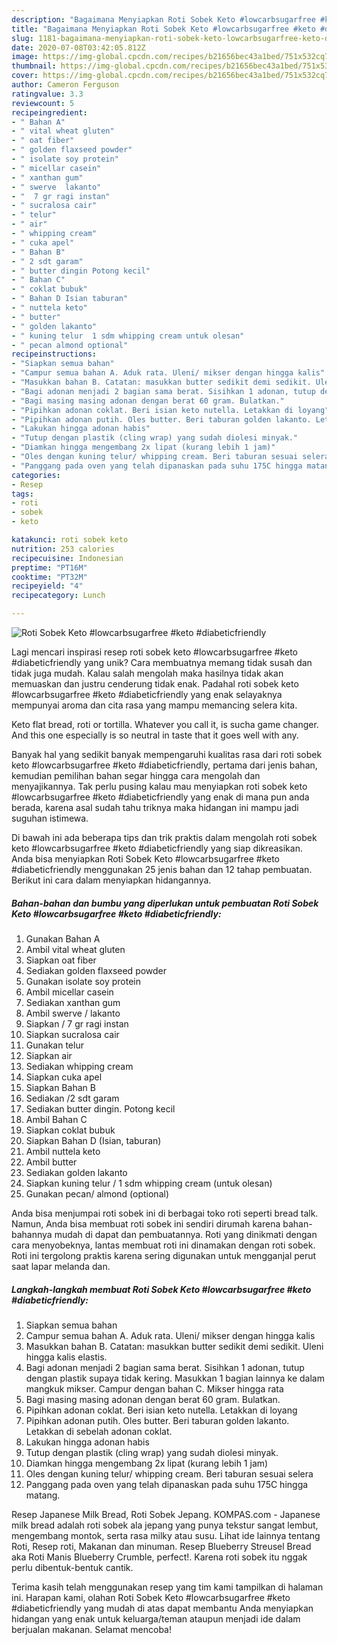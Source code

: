 ```yaml
---
description: "Bagaimana Menyiapkan Roti Sobek Keto #lowcarbsugarfree #keto #diabeticfriendly Anti Gagal"
title: "Bagaimana Menyiapkan Roti Sobek Keto #lowcarbsugarfree #keto #diabeticfriendly Anti Gagal"
slug: 1181-bagaimana-menyiapkan-roti-sobek-keto-lowcarbsugarfree-keto-diabeticfriendly-anti-gagal
date: 2020-07-08T03:42:05.812Z
image: https://img-global.cpcdn.com/recipes/b21656bec43a1bed/751x532cq70/roti-sobek-keto-lowcarbsugarfree-keto-diabeticfriendly-foto-resep-utama.jpg
thumbnail: https://img-global.cpcdn.com/recipes/b21656bec43a1bed/751x532cq70/roti-sobek-keto-lowcarbsugarfree-keto-diabeticfriendly-foto-resep-utama.jpg
cover: https://img-global.cpcdn.com/recipes/b21656bec43a1bed/751x532cq70/roti-sobek-keto-lowcarbsugarfree-keto-diabeticfriendly-foto-resep-utama.jpg
author: Cameron Ferguson
ratingvalue: 3.3
reviewcount: 5
recipeingredient:
- " Bahan A"
- " vital wheat gluten"
- " oat fiber"
- " golden flaxseed powder"
- " isolate soy protein"
- " micellar casein"
- " xanthan gum"
- " swerve  lakanto"
- "  7 gr ragi instan"
- " sucralosa cair"
- " telur"
- " air"
- " whipping cream"
- " cuka apel"
- " Bahan B"
- " 2 sdt garam"
- " butter dingin Potong kecil"
- " Bahan C"
- " coklat bubuk"
- " Bahan D Isian taburan"
- " nuttela keto"
- " butter"
- " golden lakanto"
- " kuning telur  1 sdm whipping cream untuk olesan"
- " pecan almond optional"
recipeinstructions:
- "Siapkan semua bahan"
- "Campur semua bahan A. Aduk rata. Uleni/ mikser dengan hingga kalis"
- "Masukkan bahan B. Catatan: masukkan butter sedikit demi sedikit. Uleni hingga kalis elastis."
- "Bagi adonan menjadi 2 bagian sama berat. Sisihkan 1 adonan, tutup dengan plastik supaya tidak kering. Masukkan 1 bagian lainnya ke dalam mangkuk mikser. Campur dengan bahan C. Mikser hingga rata"
- "Bagi masing masing adonan dengan berat 60 gram. Bulatkan."
- "Pipihkan adonan coklat. Beri isian keto nutella. Letakkan di loyang"
- "Pipihkan adonan putih. Oles butter. Beri taburan golden lakanto. Letakkan di sebelah adonan coklat."
- "Lakukan hingga adonan habis"
- "Tutup dengan plastik (cling wrap) yang sudah diolesi minyak."
- "Diamkan hingga mengembang 2x lipat (kurang lebih 1 jam)"
- "Oles dengan kuning telur/ whipping cream. Beri taburan sesuai selera"
- "Panggang pada oven yang telah dipanaskan pada suhu 175C hingga matang."
categories:
- Resep
tags:
- roti
- sobek
- keto

katakunci: roti sobek keto 
nutrition: 253 calories
recipecuisine: Indonesian
preptime: "PT16M"
cooktime: "PT32M"
recipeyield: "4"
recipecategory: Lunch

---
```



![Roti Sobek Keto #lowcarbsugarfree #keto #diabeticfriendly](https://img-global.cpcdn.com/recipes/b21656bec43a1bed/751x532cq70/roti-sobek-keto-lowcarbsugarfree-keto-diabeticfriendly-foto-resep-utama.jpg)

Lagi mencari inspirasi resep roti sobek keto #lowcarbsugarfree #keto #diabeticfriendly yang unik? Cara membuatnya memang tidak susah dan tidak juga mudah. Kalau salah mengolah maka hasilnya tidak akan memuaskan dan justru cenderung tidak enak. Padahal roti sobek keto #lowcarbsugarfree #keto #diabeticfriendly yang enak selayaknya mempunyai aroma dan cita rasa yang mampu memancing selera kita.

Keto flat bread, roti or tortilla. Whatever you call it, is sucha game changer. And this one especially is so neutral in taste that it goes well with any.

Banyak hal yang sedikit banyak mempengaruhi kualitas rasa dari roti sobek keto #lowcarbsugarfree #keto #diabeticfriendly, pertama dari jenis bahan, kemudian pemilihan bahan segar hingga cara mengolah dan menyajikannya. Tak perlu pusing kalau mau menyiapkan roti sobek keto #lowcarbsugarfree #keto #diabeticfriendly yang enak di mana pun anda berada, karena asal sudah tahu triknya maka hidangan ini mampu jadi suguhan istimewa.


Di bawah ini ada beberapa tips dan trik praktis dalam mengolah roti sobek keto #lowcarbsugarfree #keto #diabeticfriendly yang siap dikreasikan. Anda bisa menyiapkan Roti Sobek Keto #lowcarbsugarfree #keto #diabeticfriendly menggunakan 25 jenis bahan dan 12 tahap pembuatan. Berikut ini cara dalam menyiapkan hidangannya.

<!--inarticleads1-->

##### Bahan-bahan dan bumbu yang diperlukan untuk pembuatan Roti Sobek Keto #lowcarbsugarfree #keto #diabeticfriendly:

1. Gunakan  Bahan A
1. Ambil  vital wheat gluten
1. Siapkan  oat fiber
1. Sediakan  golden flaxseed powder
1. Gunakan  isolate soy protein
1. Ambil  micellar casein
1. Sediakan  xanthan gum
1. Ambil  swerve / lakanto
1. Siapkan  / 7 gr ragi instan
1. Siapkan  sucralosa cair
1. Gunakan  telur
1. Siapkan  air
1. Sediakan  whipping cream
1. Siapkan  cuka apel
1. Siapkan  Bahan B
1. Sediakan  /2 sdt garam
1. Sediakan  butter dingin. Potong kecil
1. Ambil  Bahan C
1. Siapkan  coklat bubuk
1. Siapkan  Bahan D (Isian, taburan)
1. Ambil  nuttela keto
1. Ambil  butter
1. Sediakan  golden lakanto
1. Siapkan  kuning telur / 1 sdm whipping cream (untuk olesan)
1. Gunakan  pecan/ almond (optional)


Anda bisa menjumpai roti sobek ini di berbagai toko roti seperti bread talk. Namun, Anda bisa membuat roti sobek ini sendiri dirumah karena bahan-bahannya mudah di dapat dan pembuatannya. Roti yang dinikmati dengan cara menyobeknya, lantas membuat roti ini dinamakan dengan roti sobek. Roti ini tergolong praktis karena sering digunakan untuk mengganjal perut saat lapar melanda dan. 

<!--inarticleads2-->

##### Langkah-langkah membuat Roti Sobek Keto #lowcarbsugarfree #keto #diabeticfriendly:

1. Siapkan semua bahan
1. Campur semua bahan A. Aduk rata. Uleni/ mikser dengan hingga kalis
1. Masukkan bahan B. Catatan: masukkan butter sedikit demi sedikit. Uleni hingga kalis elastis.
1. Bagi adonan menjadi 2 bagian sama berat. Sisihkan 1 adonan, tutup dengan plastik supaya tidak kering. Masukkan 1 bagian lainnya ke dalam mangkuk mikser. Campur dengan bahan C. Mikser hingga rata
1. Bagi masing masing adonan dengan berat 60 gram. Bulatkan.
1. Pipihkan adonan coklat. Beri isian keto nutella. Letakkan di loyang
1. Pipihkan adonan putih. Oles butter. Beri taburan golden lakanto. Letakkan di sebelah adonan coklat.
1. Lakukan hingga adonan habis
1. Tutup dengan plastik (cling wrap) yang sudah diolesi minyak.
1. Diamkan hingga mengembang 2x lipat (kurang lebih 1 jam)
1. Oles dengan kuning telur/ whipping cream. Beri taburan sesuai selera
1. Panggang pada oven yang telah dipanaskan pada suhu 175C hingga matang.


Resep Japanese Milk Bread, Roti Sobek Jepang. KOMPAS.com - Japanese milk bread adalah roti sobek ala jepang yang punya tekstur sangat lembut, mengembang montok, serta rasa milky atau susu. Lihat ide lainnya tentang Roti, Resep roti, Makanan dan minuman. Resep Blueberry Streusel Bread aka Roti Manis Blueberry Crumble, perfect!. Karena roti sobek itu nggak perlu dibentuk-bentuk cantik. 

Terima kasih telah menggunakan resep yang tim kami tampilkan di halaman ini. Harapan kami, olahan Roti Sobek Keto #lowcarbsugarfree #keto #diabeticfriendly yang mudah di atas dapat membantu Anda menyiapkan hidangan yang enak untuk keluarga/teman ataupun menjadi ide dalam berjualan makanan. Selamat mencoba!
